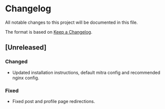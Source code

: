 # Changelog

All notable changes to this project will be documented in this file.

The format is based on [Keep a Changelog](https://keepachangelog.com/en/1.0.0/).

## [Unreleased]

### Changed

- Updated installation instructions, default mitra config and recommended nginx config.

### Fixed

- Fixed post and profile page redirections.
